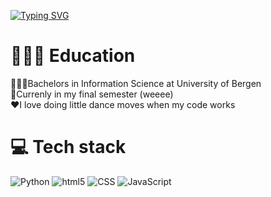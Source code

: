 

<!-- Github typing effect: https://github.com/denvercoder1/readme-typing-svg -->
[![Typing SVG](https://readme-typing-svg.demolab.com?font=Pixelify+Sans&size=30&duration=3500&pause=600&color=B298FF&center=true&vCenter=true&random=false&width=1200&height=140&lines=%F0%9F%93%A2+Hey+there;%F0%9F%93%A2+I+am++Shrutha!;%F0%9F%93%A2+and+this+is+my+Github+(PRO)file)](https://git.io/typing-svg)

# 👩🏾‍🎓 Education
👩🏾‍💻Bachelors in Information Science at University of Bergen </br>
🎉Currenly in my final semester (weeee) </br>
❤️I love doing little dance moves when my code works <br>


# 💻 Tech stack
<img src="https://img.shields.io/badge/Python-%2314354C.svg?style=flat-square&logo=python&logoColor=white" alt="Python">
<img alt="html5" src="https://img.shields.io/badge/-HTML5-E34F26?style=flat-square&logo=html5&logoColor=white"/>
<img src="https://img.shields.io/badge/CSS-%231572B6.svg?style=flat-square&logo=css3&logoColor=white" alt="CSS">
<img src="https://img.shields.io/badge/JavaScript-%23F7DF1E.svg?style=flat-square&logo=javascript&logoColor=black" alt="JavaScript">
